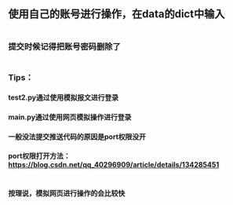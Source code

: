 ## 使用自己的账号进行操作，在data的dict中输入
#
### 提交时候记得把账号密码删除了
#

### Tips：
#### test2.py通过使用模拟报文进行登录
#### main.py通过使用网页模拟操作进行登录
#### 一般没法提交推送代码的原因是port权限没开
#### port权限打开方法：https://blog.csdn.net/qq_40296909/article/details/134285451
#

#### 按理说，模拟网页进行操作的会比较快